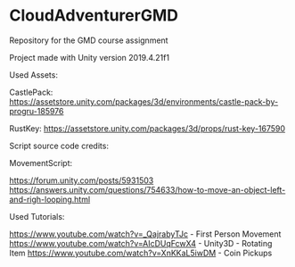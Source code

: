 # CloudAdventurerGMD
Repository for the GMD course assignment

Project made with Unity version 2019.4.21f1

Used Assets:

CastlePack: 
https://assetstore.unity.com/packages/3d/environments/castle-pack-by-progru-185976

RustKey: 
https://assetstore.unity.com/packages/3d/props/rust-key-167590

Script source code credits:

MovementScript: 

https://forum.unity.com/posts/5931503
https://answers.unity.com/questions/754633/how-to-move-an-object-left-and-righ-looping.html

Used Tutorials:

https://www.youtube.com/watch?v=_QajrabyTJc - First Person Movement
https://www.youtube.com/watch?v=AIcDUqFcwX4 - Unity3D - Rotating Item
https://www.youtube.com/watch?v=XnKKaL5iwDM - Coin Pickups
